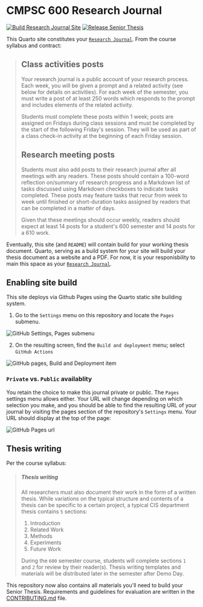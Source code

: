 # CMPSC 600 Research Journal

[![Build Research Journal Site](../../actions/workflows/main.yml/badge.svg)](../../actions/workflows/main.yml)
[![Release Senior Thesis](../../actions/workflows/release.yml/badge.svg)](../../actions/workflows/release.yml)

This Quarto site constitutes your [`Research Journal`](https://github.com/allegheny-college-comp-fall-2024/course-materials?tab=readme-ov-file#research-journal). From the course syllabus and contract:

> ## Class activities posts
> Your research journal is a public account of your research process. Each week, you will be given a prompt
> and a related activity (see below for details on activities). For each week of the semester, you must write a
> post of at least 250 words which responds to the prompt and includes elements of the related activity.
>
> Students must complete these posts within 1 week; posts are assigned on Fridays during class sessions and must be completed by the start of the following Friday's session. They will be used as part of a class check-in activity at the beginning of each Friday session.
>
> ## Research meeting posts
> Students must also add posts to their research journal after all meetings with any readers. These posts should
> contain a 100-word reflection on/summary of research progress and a Markdown list of tasks discussed using Markdown
> checkboxes to indicate tasks completed. These posts may feature tasks that recur from week to week until finished or
> short-duration tasks assigned by readers that can be completed in a matter of days.
>
> Given that these meetings should occur weekly, readers should expect at least 14 posts for a student's 600 semester and 14 posts for a 610 work.

Eventually, this site (and `README`) will contain build for your working thesis document. Quarto, serving as a build system for
your site will build your thesis document as a website and a PDF. For now, it is your responisbility to main this space as your
[`Research Journal`](https://github.com/allegheny-college-comp-fall-2024/course-materials?tab=readme-ov-file#research-journal).

## Enabling site build

This site deploys via Github Pages using the Quarto static site building system.

1. Go to the `Settings` menu on this repository and locate the `Pages` submenu.

![GitHub Settings, Pages submenu](https://raw.githubusercontent.com/ReadyResearchersTemplates/site-template/media/img/600%20-%20Site%20Template%20-%20Github%20Pages%20Menu.png)

2. On the resulting screen, find the `Build and deployment` menu; select `GitHub Actions`

![GitHub pages, Build and Deployment item](https://raw.githubusercontent.com/ReadyResearchersTemplates/site-template/media/img/600%20-%20Site%20Template%20-%20Github%20Actions%20Menu.png)

### `Private` vs. `Public` availablity

You retain the choice to make this journal private or public. The `Pages` settings menu allows either. Your URL will change
depending on which selection you make, and you should be able to find the resulting URL of your journal by visiting the pages
section of the repository's `Settings` menu. Your URL should display at the top of the page:

![GitHub Pages url](https://raw.githubusercontent.com/ReadyResearchersTemplates/site-template/media/img/600%20-%20Site%20Template%20-%20Github%20URL.png)

## Thesis writing

Per the course syllabus:

> ##### Thesis writing
>
> All researchers must also document their work in the form of a written thesis. While variations on the typical structure and
> contents of a thesis can be specific to a certain project, a typical CIS department thesis contains `5` sections:
>
> 1. Introduction
> 2. Related Work
> 3. Methods
> 4. Experiments
> 5. Future Work
>
>During the `600` semester course, students will complete sections `1` and `2` for review by their reader(s). Thesis writing
>templates and materials will be distributed later in the semester after Demo Day.

This repository now also contains all materials you'll need to build your Senior Thesis. Requirements and guidelines for
evaluation are written in the [CONTRIBUTING.md](CONTRIBUTING.md) file.
